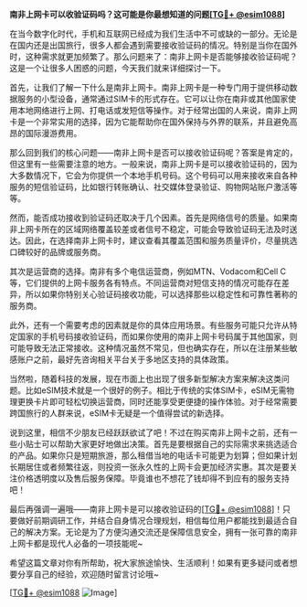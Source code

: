 **南非上网卡可以收验证码吗？这可能是你最想知道的问题[[TG💪+ @esim1088](https://t.me/s/esim1088)]**

在当今数字化时代，手机和互联网已经成为我们生活中不可或缺的一部分。无论是在国内还是出国旅行，很多人都会遇到需要接收验证码的情况。特别是当你在国外时，这种需求就更加频繁了。那么问题来了：南非上网卡是否能够接收验证码呢？这是一个让很多人困惑的问题，今天我们就来详细探讨一下。

首先，让我们了解一下什么是南非上网卡。南非上网卡是一种专门用于提供移动数据服务的小型设备，通常通过SIM卡的形式存在。它可以让你在南非或其他国家使用本地网络进行上网、打电话或发短信等操作。对于经常出国的人来说，南非上网卡是一个非常实用的选择，因为它能帮助你在国外保持与外界的联系，并且避免高昂的国际漫游费用。

那么回到我们的核心问题——南非上网卡是否可以接收验证码呢？答案是肯定的，但这里有一些需要注意的地方。一般来说，南非上网卡是可以接收验证码的，因为大多数情况下，它会为你提供一个本地手机号码。这个号码可以用来接收来自各种服务的短信验证码，比如银行转账确认、社交媒体登录验证、购物网站账户激活等等。

然而，能否成功接收到验证码还取决于几个因素。首先是网络信号的质量。如果南非上网卡所在的区域网络覆盖较差或者信号不稳定，可能会导致验证码无法及时送达。因此，在选择南非上网卡时，建议查看其覆盖范围和服务质量评价，尽量挑选口碑较好的品牌或服务商。

其次是运营商的选择。南非有多个电信运营商，例如MTN、Vodacom和Cell C等，它们提供的上网卡服务各有特点。不同运营商对短信支持的情况可能存在差异，所以如果你特别关心验证码接收功能，可以选择那些以稳定性和可靠性著称的服务商。

此外，还有一个需要考虑的因素就是你的具体应用场景。有些服务可能只允许从特定国家的手机号码接收验证码，而如果你使用的南非上网卡号码属于其他国家，则可能导致无法正常接收。这种情况虽然不常见，但也确实存在，所以在注册某些敏感账户之前，最好先咨询相关平台关于多地区支持的具体政策。

当然啦，随着科技的发展，现在市面上也出现了很多新型解决方案来解决这类问题。比如eSIM技术就是一个很好的例子。相比于传统的实体SIM卡，eSIM无需物理更换卡片即可轻松切换运营商，同时还能享受更便捷的操作体验。对于经常需要跨国旅行的人群来说，eSIM卡无疑是一个值得尝试的新选择。

说到这里，相信不少朋友已经跃跃欲试了吧！不过在购买南非上网卡之前，还有一些小贴士可以帮助大家更好地做出决策。首先是要根据自己的实际需求来挑选适合的产品。如果你只是短期旅游，那么租借当地的电话卡可能更为划算；但如果计划长期居住或者频繁往返，则投资一张永久性的上网卡会更加经济实惠。其次是要关注价格透明度以及售后服务保障。毕竟谁也不想花了钱却得不到应有的服务支持吧！

最后再强调一遍哦——南非上网卡是可以接收验证码的[[TG💪+ @esim1088](https://t.me/s/esim1088)]！只要做好前期调研工作，并结合自身情况合理规划，相信每位用户都能找到最适合自己的解决方案。无论是为了方便沟通交流还是保障信息安全，拥有一张可靠的南非上网卡都是现代人必备的一项技能呢~

希望这篇文章对你有所帮助，祝大家旅途愉快、生活顺利！如果有更多疑问或者想要分享自己的经验，欢迎随时留言讨论哦~ 

[[TG💪+ @esim1088](https://t.me/s/esim1088) ![Image](https://i.postimg.cc/4NQfJmqS/Snipaste-2025-05-13-00-14-12.png)]